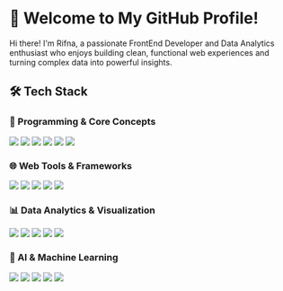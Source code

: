 # 🚀 Welcome to My GitHub Profile!
Hi there! I'm Rifna, a passionate FrontEnd Developer and Data Analytics enthusiast who enjoys building clean, functional web experiences and turning complex data into powerful insights.

## 🛠️ Tech Stack
### 🔹 Programming & Core Concepts
<p align="left">
<img src="https://img.shields.io/badge/HTML-3776AB?style=for-the-badge&logo=w3c&logoColor=white" />
<img src="https://img.shields.io/badge/CSS-000000?style=for-the-badge&logo=css&logoColor=white" />
<img src="https://img.shields.io/badge/ReactJS-4479A1?style=for-the-badge&logo=react&logoColor=white" />
<img src="https://img.shields.io/badge/JavaScript-000000?style=for-the-badge&logo=javascript&logoColor=white" />
<img src="https://img.shields.io/badge/Python-3776AB?style=for-the-badge&logo=python&logoColor=white" />
<img src="https://img.shields.io/badge/SQL-000000?style=for-the-badge&logo=mysql&logoColor=white" />
</p>

### 🌐 Web Tools & Frameworks
<p align="left">
<img src="https://img.shields.io/badge/TailwindCSS-38B2AC?style=for-the-badge&logo=tailwind-css&logoColor=white" />
<img src="https://img.shields.io/badge/Bootstrap-563D7C?style=for-the-badge&logo=bootstrap&logoColor=white" />
<img src="https://img.shields.io/badge/Figma-F24E1E?style=for-the-badge&logo=figma&logoColor=white" />
<img src="https://img.shields.io/badge/Git-F05032?style=for-the-badge&logo=git&logoColor=white" />
<img src="https://img.shields.io/badge/GitHub-181717?style=for-the-badge&logo=github&logoColor=white" />
</p>

### 📊 Data Analytics & Visualization
<p align="left">
<img src="https://img.shields.io/badge/pandas-150458?style=for-the-badge&logo=pandas&logoColor=white" />
<img src="https://img.shields.io/badge/NumPy-013243?style=for-the-badge&logo=numpy&logoColor=white" />
<img src="https://img.shields.io/badge/Matplotlib-11557C?style=for-the-badge&logo=matplotlib&logoColor=white" />
<img src="https://img.shields.io/badge/Seaborn-003B6F?style=for-the-badge&logoColor=white" />
<img src="https://img.shields.io/badge/Power%20BI-F2C811?style=for-the-badge&logo=powerbi&logoColor=black" />
</p>

### 🤖 AI & Machine Learning
<p align="left">
<img src="https://img.shields.io/badge/Data%20Science-EE4C2C?style=for-the-badge&logo=datascience&logoColor=white" />
<img src="https://img.shields.io/badge/Machine%20Learning-FF6F00?style=for-the-badge&logo=mlflow&logoColor=white" />
<img src="https://img.shields.io/badge/Deep%20Learning-FF0000?style=for-the-badge&logo=pytorch&logoColor=white" />
<img src="https://img.shields.io/badge/TensorFlow-FF6F00?style=for-the-badge&logo=tensorflow&logoColor=white" />
<img src="https://img.shields.io/badge/PyTorch-EE4C2C?style=for-the-badge&logo=pytorch&logoColor=white" />
</p>

